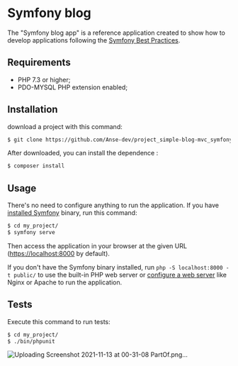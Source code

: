 Symfony blog 
========================

The "Symfony blog app" is a reference application created to show how
to develop applications following the [Symfony Best Practices][1].

Requirements
------------

  * PHP 7.3 or higher;
  * PDO-MYSQL PHP extension enabled;
 

Installation
------------

download a  project with this command:

```bash
$ git clone https://github.com/Anse-dev/project_simple-blog-mvc_symfony.git
```

After downloaded, you can install  the dependence :

```bash
$ composer install
```

Usage
-----

There's no need to configure anything to run the application. If you have
[installed Symfony][4] binary, run this command:

```bash
$ cd my_project/
$ symfony serve
```

Then access the application in your browser at the given URL (<https://localhost:8000> by default).

If you don't have the Symfony binary installed, run `php -S localhost:8000 -t public/`
to use the built-in PHP web server or [configure a web server][3] like Nginx or
Apache to run the application.

Tests
-----

Execute this command to run tests:

```bash
$ cd my_project/
$ ./bin/phpunit
```

[1]: https://symfony.com/doc/current/best_practices.html
[2]: https://symfony.com/doc/current/reference/requirements.html
[3]: https://symfony.com/doc/current/cookbook/configuration/web_server_configuration.html
[4]: https://symfony.com/download

![Uploading Screenshot 2021-11-13 at 00-31-08 PartOf.png…]()

